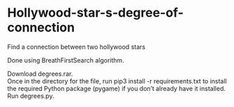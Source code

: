 # Hollywood-star-s-degree-of-connection
Find a connection between two hollywood stars

Done using BreathFirstSearch algorithm.  

Download degrees.rar.  
Once in the directory for the file, run pip3 install -r requirements.txt to install the required Python package (pygame) if you don’t already have it installed.  
Run degrees.py.

